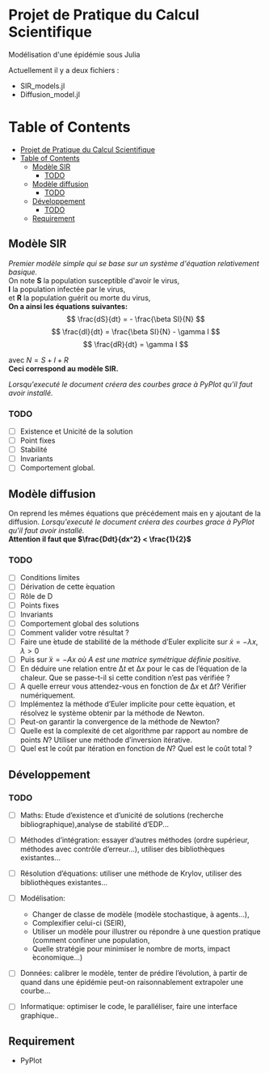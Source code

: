 # Projet de Pratique du Calcul Scientifique

Modélisation d'une épidémie sous Julia

Actuellement il y a deux fichiers :

- SIR_models.jl
- Diffusion_model.jl

# Table of Contents

- [Projet de Pratique du Calcul Scientifique](#projet-de-pratique-du-calcul-scientifique)
- [Table of Contents](#table-of-contents)
  - [Modèle SIR](#mod%c3%a8le-sir)
    - [TODO](#todo)
  - [Modèle diffusion](#mod%c3%a8le-diffusion)
    - [TODO](#todo-1)
  - [Développement](#d%c3%a9veloppement)
    - [TODO](#todo-2)
  - [Requirement](#requirement)


## Modèle SIR

*Premier modèle simple qui se base sur un système d'équation relativement basique.* <br>
On note **S** la population susceptible d'avoir le virus, <br>
**I** la population infectée par le virus, <br>
et **R** la population guérit ou morte du virus, <br> 
**On a ainsi les équations suivantes:**
$$
    \frac{dS}{dt} = - \frac{\beta SI}{N}
$$
$$
    \frac{dI}{dt} = \frac{\beta SI}{N} - \gamma I
$$
$$
    \frac{dR}{dt} = \gamma I
$$

avec $N = S + I + R$ <br>
**Ceci correspond au modèle SIR.** <br>

*Lorsqu'executé le document créera des courbes grace à PyPlot qu'il faut avoir installé.*

### TODO

- [ ] Existence et Unicité de la solution
- [ ] Point fixes
- [ ] Stabilité
- [ ] Invariants
- [ ] Comportement global.

## Modèle diffusion

On reprend les mêmes équations que précédement mais en y ajoutant de la diffusion.
*Lorsqu'executé le document créera des courbes grace à PyPlot qu'il faut avoir installé.* <br>
**Attention il faut que $\frac{Ddt}{dx^2} < \frac{1}{2}$**

### TODO

- [ ] Conditions limites
- [ ] Dérivation de cette ́equation
- [ ] Rôle de D
- [ ] Points fixes
- [ ] Invariants
- [ ] Comportement global des solutions
- [ ] Comment valider votre résultat ?
- [ ] Faire une  ́etude de stabilité de la méthode d’Euler explicite sur $\dot{x}=−\lambda x,λ >0$
- [ ] Puis sur ̇$\dot{x}=−Ax$ *où A est une matrice symétrique définie positive.* 
- [ ] En déduire une relation entre $∆t$ et $∆x$ pour le cas de l’équation de la chaleur. Que se passe-t-il si cette condition n’est pas vérifiée ? 
- [ ] A quelle erreur  vous  attendez-vous  en  fonction  de  $∆x$ et  $∆t$? Vérifier numériquement. 
- [ ] Implémentez la méthode d’Euler implicite pour cette  ́equation, et résolvez le système obtenir par la méthode de Newton.  
- [ ] Peut-on garantir la convergence de la méthode de Newton?  
- [ ] Quelle est la complexité de cet algorithme par rapport au nombre de points $N$?  Utiliser une méthode d’inversion itérative. 
- [ ] Quel est le coût par itération en fonction de $N$?  Quel est le coût total ?

## Développement

### TODO
- [ ] Maths: Etude d’existence et d’unicité de solutions (recherche bibliographique),analyse de stabilité d’EDP...
- [ ] Méthodes d’intégration: essayer d’autres méthodes (ordre supérieur, méthodes avec contrôle d’erreur...), utiliser des bibliothèques existantes...
- [ ] Résolution d’équations:  utiliser une méthode de Krylov, utiliser des bibliothèques existantes...
- [ ] Modélisation: 
   - Changer de classe de modèle (modèle stochastique, à agents...),
   - Complexifier celui-ci (SEIR), 
   - Utiliser un modèle pour illustrer ou répondre à une question pratique (comment confiner une population,
   - Quelle stratégie pour minimiser le nombre de morts, impact ́economique...)
- [ ] Données:   calibrer  le  modèle,  tenter  de  prédire  l’évolution, à partir  de quand dans une épidémie peut-on raisonnablement extrapoler une courbe...
- [ ] Informatique: optimiser le code, le paralléliser, faire une interface graphique..


## Requirement

- PyPlot
